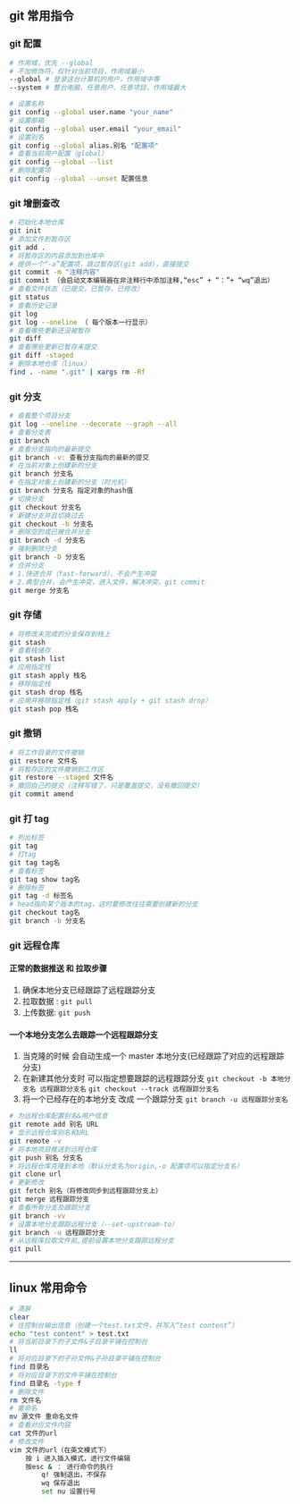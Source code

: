 ## git 常用指令

### git 配置

```bash
# 作用域，优先 --global
# 不加修饰符，仅针对当前项目，作用域最小
--global # 登录这台计算机的用户，作用域中等
--system # 整台电脑，任意用户、任意项目，作用域最大

# 设置名称
git config --global user.name "your_name"
# 设置邮箱
git config --global user.email "your_email"
# 设置别名
git config --global alias.别名 "配置项"
# 查看当前用户配置（global）
git config --global --list
# 删除配置项
git config --global --unset 配置信息
```

### git 增删查改

```bash
# 初始化本地仓库
git init
# 添加文件到暂存区
git add .
# 将暂存区的内容添加到仓库中
# 提供一个“-a”配置项，跳过暂存区(git add)，直接提交
git commit -m "注释内容"
git commit （会启动文本编辑器在非注释行中添加注释,“esc” + “：”+ “wq”退出）
# 查看文件状态（已提交，已暂存，已修改）
git status
# 查看历史记录
git log
git log --oneline （ 每个版本一行显示）
# 查看哪些更新还没被暂存
git diff
# 查看哪些更新已暂存未提交
git diff -staged
# 删除本地仓库（linux）
find . -name ".git" | xargs rm -Rf
```

### git 分支

```bash
# 查看整个项目分支
git log --oneline --decorate --graph --all
# 查看分支表
git branch
# 查看分支指向的最新提交
git branch -v: 查看分支指向的最新的提交
# 在当前对象上创建新的分支
git branch 分支名
# 在指定对象上创建新的分支（时光机）
git branch 分支名 指定对象的hash值
# 切换分支
git checkout 分支名
# 新建分支并且切换过去
git checkout -b 分支名
# 删除空的或已被合并分支
git branch -d 分支名
# 强制删除分支
git branch -D 分支名
# 合并分支
# 1.快进合并（fast-forward），不会产生冲突
# 2.典型合并，会产生冲突，进入文件，解决冲突，git commit
git merge 分支名
```

### git 存储

```bash
# 将修改未完成的分支保存到栈上
git stash
# 查看栈储存
git stash list
# 应用指定栈
git stash apply 栈名
# 移除指定栈
git stash drop 栈名
# 应用并移除指定栈（git stash apply + git stash drop）
git stash pop 栈名
```

### git 撤销

```bash
# 将工作目录的文件撤销
git restore 文件名
# 将暂存区的文件撤销到工作区
git restore --staged 文件名
# 撤回自己的提交（注释写错了，只是覆盖提交，没有撤回提交）
git commit amend
```

### git 打 tag

```bash
# 列出标签
git tag
# 打tag
git tag tag名
# 查看标签
git tag show tag名
# 删除标签
git tag -d 标签名
# head指向某个版本的tag，这时要修改往往需要创建新的分支
git checkout tag名
git branch -b 分支名
```

### git 远程仓库

#### 正常的数据推送 和 拉取步骤

1. 确保本地分支已经跟踪了远程跟踪分支
2. 拉取数据 : `git pull`
3. 上传数据: `git push`

#### 一个本地分支怎么去跟踪一个远程跟踪分支

1. 当克隆的时候 会自动生成一个 master 本地分支(已经跟踪了对应的远程跟踪分支)
2. 在新建其他分支时 可以指定想要跟踪的远程跟踪分支
   `git checkout -b 本地分支名 远程跟踪分支名`
   `git checkout --track 远程跟踪分支名`
3. 将一个已经存在的本地分支 改成 一个跟踪分支
   `git branch -u 远程跟踪分支名`

```bash
# 为远程仓库配置别名&用户信息
git remote add 别名 URL
# 显示远程仓库别名和URL
git remote -v
# 将本地项目推送到远程仓库
git push 别名 分支名
# 将远程仓库克隆到本地（默认分支名为origin,-o 配置项可以指定分支名）
git clone url
# 更新修改
git fetch 别名（将修改同步到远程跟踪分支上）
git merge 远程跟踪分支
# 查看所有分支及跟踪分支
git branch -vv
# 设置本地分支跟踪远程分支（--set-upstream-to）
git branch -u 远程跟踪分支
# 从远程库拉取文件前,提前设置本地分支跟踪远程分支
git pull
```

---

## linux 常用命令

```bash
# 清屏
clear
# 往控制台输出信息（创建一个test.txt文件，并写入“test content”）
echo "test content" > test.txt
# 将当前目录下的子文件&子目录平铺在控制台
ll
# 将对应目录下的子孙文件&子孙目录平铺在控制台
find 目录名
# 将对应目录下的文件平铺在控制台
find 目录名 -type f
# 删除文件
rm 文件名
# 重命名
mv 源文件 重命名文件
# 查看对应文件内容
cat 文件的url
# 修改文件
vim 文件的url（在英文模式下）
	按 i 进入插入模式，进行文件编辑
	按esc & ： 进行命令的执行
		q! 强制退出，不保存
		wq 保存退出
		set nu 设置行号
```

